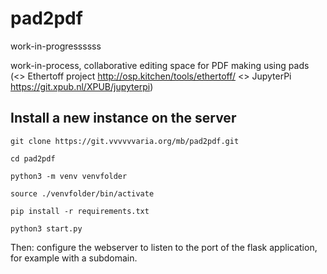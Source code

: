 # pad2pdf 

work-in-progressssss


work-in-process, collaborative editing space for PDF making using pads (<> Ethertoff project http://osp.kitchen/tools/ethertoff/ <> JupyterPi https://git.xpub.nl/XPUB/jupyterpi)


## Install a new instance on the server

`git clone https://git.vvvvvvaria.org/mb/pad2pdf.git`

`cd pad2pdf`

`python3 -m venv venvfolder`

`source ./venvfolder/bin/activate`

`pip install -r requirements.txt`

`python3 start.py`

Then: configure the webserver to listen to the port of the flask application, for example with a subdomain.
